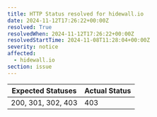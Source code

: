 ```yaml
---
title: HTTP Status resolved for hidewall.io
date: 2024-11-12T17:26:22+00:00Z
resolved: True
resolvedWhen: 2024-11-12T17:26:22+00:00Z
resolvedStartTime: 2024-11-08T11:28:04+00:00Z
severity: notice
affected:
  - hidewall.io
section: issue
---
```


| Expected Statuses | Actual Status  |
|-------------------|----------------|
| 200, 301, 302, 403 | 403 |
